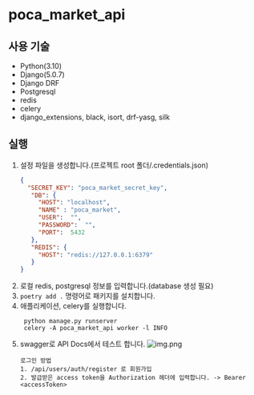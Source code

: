 # poca_market_api
## 사용 기술
- Python(3.10)
- Django(5.0.7)
- Django DRF
- Postgresql
- redis
- celery
- django_extensions, black, isort, drf-yasg, silk
## 실행
1. 설정 파일을 생성합니다.(프로젝트 root 폴더/.credentials.json)
    ```json
   {
      "SECRET_KEY": "poca_market_secret_key",
       "DB": {
         "HOST": "localhost",
         "NAME" : "poca_market",
         "USER":  "",
         "PASSWORD":  "",
         "PORT":  5432
       },
       "REDIS": {
         "HOST": "redis://127.0.0.1:6379"
       }
    }
    ```
2. 로컬 redis, postgresql 정보를 입력합니다.(database 생성 필요)
3. `poetry add .` 명령어로 패키지를 설치합니다.
4. 애플리케이션, celery를 실행합니다.
   ```shell
    python manage.py runserver
    celery -A poca_market_api worker -l INFO
    ```
5. swagger로 API Docs에서 테스트 합니다. 
   ![img.png](authorization.png)
    ```text
    로그인 방법
    1. /api/users/auth/register 로 회원가입
    2. 발급받은 access token을 Authorization 헤더에 입력합니다. -> Bearer <accessToken>
    ```


